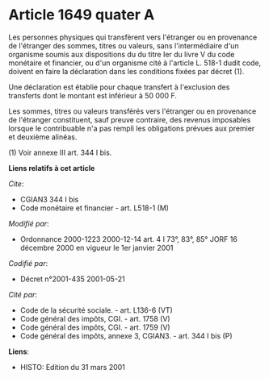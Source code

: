 # Article 1649 quater A

Les personnes physiques qui transfèrent vers l'étranger ou en provenance de l'étranger des sommes, titres ou valeurs, sans
l'intermédiaire d'un organisme soumis aux dispositions du du titre Ier du livre V du code monétaire et financier, ou d'un
organisme cité à l'article L. 518-1 dudit code, doivent en faire la déclaration dans les conditions fixées par décret (1).

Une déclaration est établie pour chaque transfert à l'exclusion des transferts dont le montant est inférieur à 50 000 F.

Les sommes, titres ou valeurs transférés vers l'étranger ou en provenance de l'étranger constituent, sauf preuve contraire,
des revenus imposables lorsque le contribuable n'a pas rempli les obligations prévues aux premier et deuxième alinéas.

(1) Voir annexe III art. 344 I bis.

**Liens relatifs à cet article**

_Cite_:

  - CGIAN3 344 I bis
  - Code monétaire et financier - art. L518-1 (M)

_Modifié par_:

  - Ordonnance 2000-1223 2000-12-14 art. 4 I 73°, 83°, 85° JORF 16 décembre 2000 en vigueur le 1er janvier 2001

_Codifié par_:

  - Décret n°2001-435 2001-05-21

_Cité par_:

  - Code de la sécurité sociale. - art. L136-6 (VT)
  - Code général des impôts, CGI. - art. 1758 (V)
  - Code général des impôts, CGI. - art. 1759 (V)
  - Code général des impôts, annexe 3, CGIAN3. - art. 344 I bis (P)

**Liens**:

  - HISTO: Edition du 31 mars 2001
